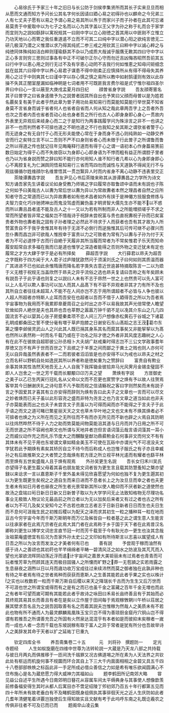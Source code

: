 <!-- { "loadSidebar": true } -->
　　心易徐氏于予家三十年之旧日与长公防于剑侯李集贤所而其长子实来旦旦而相从愿而文通而知方予问长公其名字何长因请曰廼心易之初得孙也以麒命之今兄弟三人有七丈夫子愿有以易之予谓心易之易其所以焘于而家兴子而子孙者在此其可忘诸易莫贵于中爰取中以为七子之名而以心为其字盖以王父字为孙之称于礼而合于家学而宜则为之説如繇辞以寓祝规其一曰刚中字以立心刚徳之首其用以中匪刚不立惟立乃功天地以心而寄之我任重道逺不立而不可其二曰纯中字以潜心阳之欲纯言徳无二研几极深乃潜之义惟潜以求乃得其纯贰二参三戒之用钦其三曰粹中字以诚心粹之与纯徳同体殊纯如洁白粹则瑾瑜繇其不杂以乃成质大哉诚乎服膺无斁其四曰守中字以正心多言则穷三思则过事各有中正不可破尔正尔心守而勿迁吉凶悔吝昭然吾前其五曰行中字以恵心用之则行无过不及有孚恵心动罔不吉我行何如惟恵之知毋问钜细念兹在兹其六曰得中字以养心易君子谋患不得中刚柔正应慎择所从有得不得毋失其养用心之过于中则爽其七曰谨中字以存心慎之慎之易所以教中如射鹄谨则有效以此存操不失其正闇室屋漏如临神眀是七词者用不可既匪我言费尔祖是式宁惟尔祖四圣尔畀曰中曰心一言以蔽至大庚戌孟夏月四日纪
　　顔曽省身字説
　　吾友顔寄窻名其子曰曽字之曰省身逺徴予为之説曽者因其所自出也予笑曰父顔而母曽以是为姓若名覈矣复有美于此者乎然此章为曽子用功处易知易行而莫能知莫能行举世莫不知省身莫不言省身而诚于省者何人也省者自省而人何从知之哉此章两吾字上之吾者外吾也次之吾者内吾也省者吾动心处也身者吾之所行也古人心即身身即心身心一贯故内外表里无异观后来岐身心而二之于是知行为两事践履学问为殊涂言之非不一也讲之非不一也而判然者不可揜也道之不眀也道之不行也我知之矣其斯之谓欤省者警于心而无迹身之有无自忖于心而无形夫能使心常在于身而身不违心则纯熟如一动静交养安而行之矣特立言不以二吾则不严不曰身则省者心而未徴于行此曽子之所谓鲁而鲁之所以得道之传也犹记往年见晦庵释行道而有得于心之谓一语初本心作身葢易箦前数日始定为得于心而不失故窃以为身即心心即身语为不悖而粗有益正所谓腔子里者也乃以为省身説而赞之辞曰知不能行亦何用知人谁不知行者几希以心为身即身即心心不离腔复礼为仁渊舆同悟易知易行三省而笃四勿而诚性与天道孰不得闻无行不与观兹循循尔姓维顔尔名维曽悟其一贯岂繄异人时而内省身不离心动静不违表里交正
　　茶陵谭夀昌字説
　　吾友尹见心书后茶陵来称其从游谭夀昌之力学所为诗文知方诵吾家先生讲着议论如身受教乃师锡之字曰履常亦取鲁颂中语而未有説也子陈之何如予曰美哉古人以夀为常后世以夀为异以为常故夀者本然之理昌者自然之应所知者守吾之常道而已以为异故夀者如有他术昌者如外有挟于是神僊方技服食修炼与夫智力变化巧诈驰骋神出而鬼没驾虚而翼伪虽才眀贤智大儒先生亦不能不以不惑而所以夀且昌者逺不能及古人之十一又以为若有所制而非人之所能増损嗟乎不求之常而所望者皆非常之福矣岂不惜哉诗于祝辞未尝祝富与贵也直祝夀祝子孙而已矣富贵者外物也夀者我之固有子孙者理之必然此不待求于人而获者也吾有其才故为人所赞富贵自不于我乎舍惟其年有待于无涯不必倒行而逆施惟其后可传可继不必骤兴而忽仆夀而昌岂非可欲哉人惟觊幸于富贵以力之可致者为常有乃以夀与子孙为付于天者为不可必道悖于古而行自絶于天履非其所当履而常者为不常矣惟君子乐天而知命履安蹈常自求多福在我而已是道也惟学之深造者能得之否则外物之变迁犹未有定也履常之才方大肆于学于是必有所择矣
　　薛超吾字説
　　大行薛君以昻夫为超吾之字既称于四方闻于大人君子过庐陵犹欿然问于须溪刘氏之子曰何如则其质温而器广其进进不已也如此余惟隋唐而降名若字类失古意近世逾甚特摘取陈言一二以为嫓于义无稽于祝规无当盖欣然于昻夫之异乎流俗之选也昻夫复请曰吾称之有年矣顾未有説吾子于此乎语也则复之以説曰人未有不志于昻然一世之上也然贵可以先人富可以上人名可以欺人事功可以加人而其人品髙下有不容不异观者非其才力有所不及也其所自立者往往未超耳人不能不在人间亦岂不志于用所谓超者不必皆与人争也彼以人超人所超者亦特斯人止耳而吾安在也超者以吾而不借于人廼得吾之所以为吾者焉宇宙事物为我用而不我累即臯夔周召之业时出之亦不以易我故其声光倍常使人瞻望钦耸如异人絶世是夫也其昻也吾也莘野之嚣嚣万钟千驷不足以凂其介东山之几几四国流言不必以婴其心张子房蹙秦柔项不恋人间三万户想像赤松黄石于谷城之下诸葛孔眀成都桑田之誓不使分毫有増于草庐抱膝之日谢安石东山髙蹈之志王茂葛巾东第之懐李邺侯灵武山人之兴此其人既已捐其身系其名而縻其事矣又非能挈挈以为髙也然所以表然称一时而名千载乃或在于功名之际才徳之外者非其风度志趣树之人心有在此不在彼故自超耶彼公孙丞相卜大夫胡广赵戒乗时得志岂不三公文学政事耆年厚徳又岂不有声于世而百世之下且摈之于羊豕之间而鄙之于粪土之贱也则人亦何可无以自异哉虽然表表者不一二而若彼者滔滔皆是也亦安得不以为戒也以昻夫之材之立而名轩以野鹤自处如逸民其所以养者称是徳矣重为之赞辞曰
　　富贵自有勲业余事其体其性浩然天地吾无上人人自我下我挥锄金彼拾弃马光风霁月金锡圭璧固不即人人岂舍之一世之芳千载而长颙颙卬卬万夫之望
　　萧焕有字説
　　方厓御史之美子以乙已生丙寅行冠礼名从父命以文而不忍更也賔赞字之焕有予以故人往贺焉客举其今日酬谢庆礼之诗句意不凡予取而视之信请觞祝之客曰字则然矣而未有説子言之予固爱其才喜其有立亦安得而辞则为焕有告曰此夫子之文章也一言而可以尽文之妙者焕而已夫子虽以此形容尧之盛而非特为尧言之也乃言文章之道当如此也非夫子亦莫能表而出之也夫子未尝言文子贡虽以为可得而闻而亦不能得之于言夫子于此乎语之而文之道可睹已繁星丽天天之文也草木华叶地之文也文未有不焕其焕者必不可揜者也焕之为义所在而见之无所往而不有而亦无所见而不新也辟之火焉自其防眀以往炜然晔然不待于人力之助而势莫能间物莫能沮其道与日月而并乃日用之所不可无而世道之所不容阙也斯文也所谓与天地并者岂但言语词藻云哉言语词藻其一耳小之而威仪动作充之而礼乐节度大之而黼黻皇猷功鼎彛勲金石何事非文而何文不有有其体未有不见于用也东坡谓文章如精金美玉不可使在瓦砾中亦谓光气不可冺没夫文字犹若此予期焕有素矣其矫厉自立不待今而后称成人也岂惟子服氏之有子亦且幸臧孙之有后故推斯文之大者赞之念哉焕有若方厓之所立视平林光逺而有耀者也繇平林而至焕有五世矣盛哉人且于焕有观焉
　　外孙吴更生名説
　　吾长女归禾川吴氏亦望得子名更生葢父母着其喜也朋友能文词者皆为更生言且载其防慧蚤知之槩亦望録以来谂求一言以嘉恵斯子千里外虽未得见欣喜愿望为何如也独不复为更生遡其初以为更生既更生矣祝之之道自生而来日进而不息者长上之为汝旦旦而幸之者也夫更生者未有如日月者也昼夜之所生者光景常新其所以使人瞻仰而不厌者新之道使然也故汤之盘铭曰茍日新日日新又日新曽子取以为大学学问无止法致知格物无尽理功名事业无极致人物议论无最品前之所立者以为无以加矣后来者又有过之者也古之所有者以为不可几及矣又安知今之不古若也故立志者志于日新日新者日日而生也夫日生而不息何可涯哉生民之初推后稷以为配天之泽而求其初生一粒之播种耳一粒在地而亘古今穷宇宙今年而千斯万斯眀年而万亿及秭皆自一粒者基之此之谓生意人生能言以往承家者在此焉亢宗者在此焉大其门者在此焉称于乡于国于天下者在此焉昔汉名卿称刘更生以博学文词忠言直节冠一时而芳千载至于今有耿光亦一更生也汝其念哉汝祖蒙庵盛徳宜有后况为吾家外孙太史公之文印如有所待斯言以志喜以属望成人有日吾之所以为汝言而发汝之才美者何有已也
　　善有説
　　予尝观于稼而油然有感于诗人之善颂也其初莳也芊芊绵绵者平畴一碧清风泛之如水之防波及其芃芃而入望也光翠欲流晖阴动荡近浮而逺计宇宙间之嘉景大美钜丽未有过焉者也青青而可玩者惟芳草为然顾其连天而极目固骚人之所懐而旷野之莽一无苞頴之实若雨露之生息昼夜之涵煦以日以月而歳功收万宝成往过来续沛然而莫之御者独在此孰非种也有待之年者焉有待之世者焉种而获获而恵斯人之生善其能若此者乎果之实也以株计之实也以枚数若一粒而千斯万斯自后稷以来天之降瑞长千古而为生生又后万世而不可涯也世之所谓宝或得而有之是有之而已也虽千金之富藏之百年千金无増也而此之有者年可望而嵗可期有其能若此者乎故诗之咏田曰禾易长亩终善且有于其始而必其终观其易其长而善且有者在是矣以立作屋于田间每于焉观稼斆辋川午桥以荘居之展其壁求吾名且为之説吾因取善有名之而着其説夫岂惟稼为然哉人之美质未有不若此也物有所不通而人为最灵麒麟鳯凰珠玉宝贝岂不得为善琼厨金窟丹穴铜山岂不得谓有若推吾之所谓善充吾之所固有火然泉达混混乎有本者如是而彼抑末矣稼者一嵗而一成也人者一念而千载也东坡説稼有取于富人之异于常者是犹有所分也吾故举诗人之美辞发其命于天者以扩之延祐丁巳重九



　　钦定四库全书
　　养吾斋集卷二十五　　　元　刘将孙　撰题防一
　　定光寺题经
　　人生如蚁旋磨在四维中世尊为法转轮説一大蔵是乃天龙八部之共持载与彼日月两丸而俱推移于一匝间洗千刼罪又况古佛道埸之所在素为人天法界之共钦此处有枢运而机旋何事不规圜而环合其自上下三大千内面面相相之金碧又具五千四十八卷部部帙帙之标函此非一手足所成必借众善信之力如是希有唯乐欲闻圆满心不住布施心是名为蔵悲愿力得大威神力其福如山
　　题李鹤田所记南郊大略
　　甞见益公自述平生所遇今日南郊明日簮花从容属车间太平缛典身与其事使人想像歆羡前修备福安得生其时从都人后寓目亦不啻足绍陵丁夘初郊乃百五十年行都第五见而四十年所未有故老垂白有不及睹鹤田既身组佩执其事徘徊天光之近人生庆防如此者几耆年清健笔着详覈岂独使后生得知故实且文献有考于此呜呼东南之礼既讫羲农之传俱非往者不可及已而已而
　　题阁皁山凌云集

